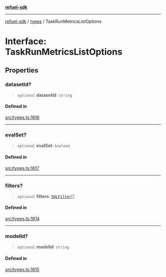 [**refuel-sdk**](../../README.md)

***

[refuel-sdk](../../modules.md) / [types](../README.md) / TaskRunMetricsListOptions

# Interface: TaskRunMetricsListOptions

## Properties

### datasetId?

> `optional` **datasetId**: `string`

#### Defined in

[src/types.ts:1616](https://github.com/refuel-ai/refuel-sdk/blob/ce96b857bf5c9f1c73e98ea4629535109c473935/src/types.ts#L1616)

***

### evalSet?

> `optional` **evalSet**: `boolean`

#### Defined in

[src/types.ts:1617](https://github.com/refuel-ai/refuel-sdk/blob/ce96b857bf5c9f1c73e98ea4629535109c473935/src/types.ts#L1617)

***

### filters?

> `optional` **filters**: [`SQLFilter`](SQLFilter.md)[]

#### Defined in

[src/types.ts:1614](https://github.com/refuel-ai/refuel-sdk/blob/ce96b857bf5c9f1c73e98ea4629535109c473935/src/types.ts#L1614)

***

### modelId?

> `optional` **modelId**: `string`

#### Defined in

[src/types.ts:1615](https://github.com/refuel-ai/refuel-sdk/blob/ce96b857bf5c9f1c73e98ea4629535109c473935/src/types.ts#L1615)
